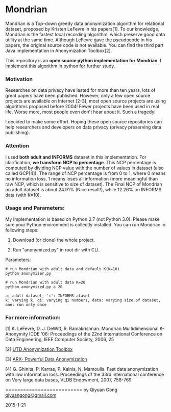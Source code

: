 Mondrian
===========================
Mondrian is a Top-down greedy data anonymization algorithm for relational dataset, proposed by Kristen LeFevre in his papers[1]. To our knowledge, Mondrian is the fastest local recording algorithm, which preserve good data utility at the same time. Although LeFevre gave the pseudocode in his papers, the original source code is not available. You can find the third part Java implementation in Anonymization Toolbox[2].

This repository is an **open source python implementation for Mondrian**. I implement this algorithm in python for further study.

### Motivation 
Researches on data privacy have lasted for more than ten years, lots of great papers have been published. However, only a few open source projects are available on Internet [2-3], most open source projects are using algorithms proposed before 2004! Fewer projects have been used in real life. Worse more, most people even don't hear about it. Such a tragedy! 

I decided to make some effort. Hoping these open source repositories can help researchers and developers on data privacy (privacy preserving data publishing).

### Attention
I used **both adult and INFORMS** dataset in this implementation. For clarification, **we transform NCP to percentage**. This NCP percentage is computed by dividing NCP value with the number of values in dataset (also called GCP[4]). The range of NCP percentage is from 0 to 1, where 0 means no information loss, 1 means loses all information (more meaningful than raw NCP, which is sensitive to size of dataset). The Final NCP of Mondrian on adult dataset is about 24.91% (Nice result!), while 12.26% on INFORMS data (with K=10).

### Usage and Parameters:
My Implementation is based on Python 2.7 (not Python 3.0). Please make sure your Python environment is collectly installed. You can run Mondrian in following steps: 

1) Download (or clone) the whole project. 

2) Run "anonymized.py" in root dir with CLI.

Parameters:

	# run Mondrian with adult data and default K(K=10)
	python anonymizer.py 
	
	# run Mondrian with adult data K=20
	python anonymized.py a 20

	a: adult dataset, 'i': INFORMS ataset
	k: varying k, qi: varying qi numbers, data: varying size of dataset, one: run only once


### For more information:
[1] K. LeFevre, D. J. DeWitt, R. Ramakrishnan. Mondrian Multidimensional K-Anonymity ICDE '06: Proceedings of the 22nd International Conference on Data Engineering, IEEE Computer Society, 2006, 25

[2] [UTD Anonymization Toolbox](http://cs.utdallas.edu/dspl/cgi-bin/toolbox/index.php?go=home)

[3] [ARX- Powerful Data Anonymization](https://github.com/arx-deidentifier/arx)

[4] G. Ghinita, P. Karras, P. Kalnis, N. Mamoulis. Fast data anonymization with low information loss. Proceedings of the 33rd international conference on Very large data bases, VLDB Endowment, 2007, 758-769

==========================
by Qiyuan Gong
qiyuangong@gmail.com

2015-1-21
